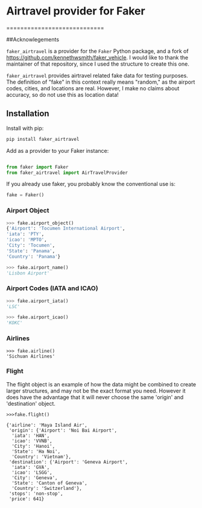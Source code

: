 
# Airtravel provider for Faker
============================

##Acknowlegements


`faker_airtravel` is a provider for the `Faker` Python package, and a fork of https://github.com/kennethwsmith/faker_vehicle.  I would like to thank the maintainer of that repository, since I used the structure to create this one.

`faker_airtravel` provides airtravel related fake data for testing purposes.  The definition of "fake" in this context really means "random," as the airport codes, cities, and locations are real.  However, I make no claims about accuracy, so do not use this as location data!


## Installation

Install with pip:

``` bash
pip install faker_airtravel

```

Add as a provider to your Faker instance:

``` python

from faker import Faker
from faker_airtravel import AirTravelProvider

```

If you already use faker, you probably know the conventional use is:

```python
fake = Faker()

```
### Airport Object

``` python
>>> fake.airport_object()
{'Airport': 'Tocumen International Airport',
'iata': 'PTY',
'icao': 'MPTO',
'City': 'Tocumen',
'State': 'Panama',
'Country': 'Panama'}

>>> fake.airport_name()
'Lisbon Airport'

```

### Airport Codes (IATA and ICAO)

``` python
>>> fake.airport_iata()
'LSC'

>>> fake.airport_icao()
'KOKC'
```

### Airlines
```
>>> fake.airline()
'Sichuan Airlines'

```

### Flight

The flight object is an example of how the data might be combined to create larger structures, and may not be the exact format you need.
However it does have the advantage that it will never choose the same 'origin' and 'destination' object.

```
>>>fake.flight()

{'airline': 'Maya Island Air',
 'origin': {'Airport': 'Noi Bai Airport',
  'iata': 'HAN',
  'icao': 'VVNB',
  'City': 'Hanoi',
  'State': 'Ha Noi',
  'Country': 'Vietnam'},
 'destination': {'Airport': 'Geneva Airport',
  'iata': 'GVA',
  'icao': 'LSGG',
  'City': 'Geneva',
  'State': 'Canton of Geneva',
  'Country': 'Switzerland'},
 'stops': 'non-stop',
 'price': 641}
 ```


 


